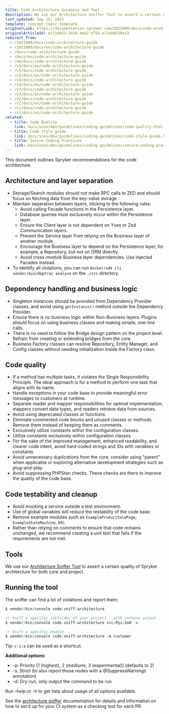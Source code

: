 ```yaml
---
title: Code Architecture Guidance and Tool
description: We use our Architecture Sniffer Tool to assert a certain quality of Spryker architecture for both core and project.
last_updated: Sep 15, 2023
template: concept-topic-template
originalLink: https://documentation.spryker.com/2021080/docs/code-architecture-guide
originalArticleId: ecf19653-3419-4eb2-b754-e724e0239e13
redirect_from:
  - /2021080/docs/code-architecture-guide
  - /2021080/docs/en/code-architecture-guide
  - /docs/code-architecture-guide
  - /docs/en/code-architecture-guide
  - /v6/docs/code-architecture-guide
  - /v6/docs/en/code-architecture-guide
  - /v5/docs/code-architecture-guide
  - /v5/docs/en/code-architecture-guide
  - /v4/docs/code-architecture-guide
  - /v4/docs/en/code-architecture-guide
  - /v3/docs/code-architecture-guide
  - /v3/docs/en/code-architecture-guide
  - /v2/docs/code-architecture-guide
  - /v2/docs/en/code-architecture-guide
  - /v1/docs/code-architecture-guide
  - /v1/docs/en/code-architecture-guide
related:
  - title: Code Quality
    link: docs/scos/dev/guidelines/coding-guidelines/code-quality.html
  - title: Code style guide
    link: docs/scos/dev/guidelines/coding-guidelines/code-style-guide.html
  - title: Secure Coding Practices
    link: docs/scos/dev/guidelines/coding-guidelines/secure-coding-practices.html
---
```

This document outlines Spryker recommendations for the code architecture.

## Architecture and layer separation
* Storage/Search modules should not make RPC calls to ZED and should focus on fetching data from the key-value storage.
* Maintain separation between layers, sticking to the following rules:
  * Avoid calling Facade functions in the Persistence layer.
  * Database queries must exclusively occur within the Persistence layer.
  * Ensure the Client layer is not dependent on Yves or Zed Communication layers.
  * Prevent the Service layer from relying on the Business layer of another module.
  * Encourage the Business layer to depend on the Persistence layer, for example, a Repository, but not on ORM directly.
  * Avoid cross-module Business layer dependencies. Use injected Facades instead.
* To identify all violations, you can run `docker/sdk cli vendor/bin/deptrac analyse` on the `./src` directory.

## Dependency handling and business logic
* Singleton instances should be provided from Dependency Provider classes, and avoid using `getInstance()` method outside the Dependency Provider.
* Ensure there is no business logic within Non-Business layers. Plugins should focus on using business classes and making simple, one-line calls.
* There is no need to follow the Bridge design pattern on the project level. Refrain from creating or extending bridges from the core.
* Business Factory classes can resolve Repository, Entity Manager, and Config classes without needing initialization inside the Factory class.

## Code quality
* If a method has multiple tasks, it violates the Single Responsibility Principle. The ideal approach is for a method to perform one task that aligns with its name.
* Handle exceptions in your code base to provide meaningful error messages to customers at runtime.
* Separate reader and mapper responsibilities for optimal implementation; mappers convert data types, and readers retrieve data from sources.
* Avoid using deprecated classes or functions.
* Eliminate commented code blocks and unused classes or methods. Remove them instead of keeping them as comments.
* Exclusively utilize constants within the configuration classes.
* Utilize constants exclusively within configuration classes.
* For the sake of the improved management, enhanced readability, and clearer code intent, avoid hard-coded strings and IDs with variables or constants.
* Avoid unnecessary duplications from the core; consider using "parent" when applicable or exploring alternative development strategies such as plug-and-play.
* Avoid suppressing PHPStan checks. These checks are there to improve the quality of the code base.

## Code testability and cleanup
* Avoid mocking a service outside a test environment.
* Use of global variables will reduce the testability of the code base.
* Remove example modules such as `ExampleProductSalePage`, `ExampleStateMachine`, etc.
* Rather than relying on comments to ensure that code remains unchanged, we recommend creating a unit test that fails if the requirements are not met.

## Tools

We use our [Architecture Sniffer Tool](https://github.com/spryker/architecture-sniffer) to assert a certain quality of Spryker architecture for both core and project.

## Running the tool

The sniffer can find a lot of violations and report them:

```php
$ vendor/bin/console code:sniff:architecture

// Sniff a specific subfolder of your project - with verbose output
$ vendor/bin/console code:sniff:architecture src/Pyz/Zed -v

// Sniff a specific module
$ vendor/bin/console code:sniff:architecture -m Customer
```

Tip: `c:s:a` can be used as a shortcut.

**Additional options**:

* -p: Priority [1 (highest), 2 (medium), 3 (experimental)] (defaults to 2)
* -s: Strict (to also report those nodes with a @SuppressWarnings annotation)
* -d: Dry-run, only output the command to be run

Run –help or -h to get help about usage of all options available.

See the [architecture sniffer](https://github.com/spryker/architecture-sniffer) documentation for details and information on how to set it up for your CI system as a checking tool for each PR.
